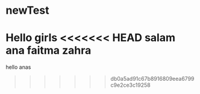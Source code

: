 # newTest
Hello girls
<<<<<<< HEAD
salam ana faitma zahra 
=======
hello anas
>>>>>>> db0a5ad91c67b8916809eea6799c9e2ce3c19258
